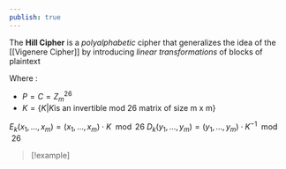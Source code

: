 ```yaml
---
publish: true
---
```

The **Hill Cipher** is a *polyalphabetic* cipher that generalizes the idea of the [[Vigenere Cipher]] by introducing *linear transformations* of blocks of plaintext

Where :
+ $P = C = Z_{m}^{26}$ 
+ $K = \{K | K\text{is an invertible mod 26 matrix of size m x m}\}$ 

$E_k(x_1, \dots, x_m) = (x_1,\dots, x_m)\cdot K \mod 26$
$D_k(y_1,\dots,y_m) = (y_1,\dots,y_m) \cdot K^{-1} \mod{26}$

>[!example] 

